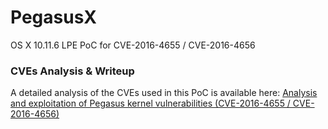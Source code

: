 # PegasusX
OS X 10.11.6 LPE PoC for CVE-2016-4655 / CVE-2016-4656

### CVEs Analysis & Writeup
A detailed analysis of the CVEs used in this PoC is available here: [Analysis and exploitation of Pegasus kernel vulnerabilities (CVE-2016-4655 / CVE-2016-4656)](http://jndok.github.io/2016/10/04/pegasus-writeup/)
